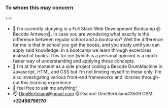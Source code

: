 ### To whom this may concern 


✨✨

- 🌱 I’m currently studying in a Full Stack Web Development Bootcamp @ Becode Antwerp👋.
      In case you are wondering what exactly is the difference between regular school and a bootcamp? Well the difference for me is that in school you get the books, and you study until you can apply said knowledge. In a bootcamp we learn through excercises instead of books. This for me (which is a personal opinion) is a much faster way of understanding and applying these concepts.
- 👯 I’m at the moment as a side project coding a Becode DrumMachine in Javascript, HTML and CSS but I'm not limiting myself to these only, I'm also investigating various front-end frameworks and libraries through-out this learning experience.
- 💬 feel free to ask me anything!
- 📫 DimiBertolami@gmail.com   @Discord: DimiBertolami#3509 GSM: ***+32498798170***

<!-- - ⚡ Fun fact: -->
